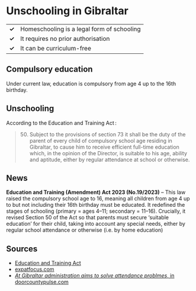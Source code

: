 # Unschooling in Gibraltar

|       |                                            |
| ----- | ------------------------------------------ |
| **✓** | Homeschooling is a legal form of schooling |
| **✓** | It requires no prior authorisation         |
| **✓** | It can be curriculum-free                  |

## Compulsory education

Under current law, education is compulsory from age 4 up to the 16th birthday.

## Unschooling

According to the Education and Training Act :

> 50. Subject to the provisions of section 73 it shall be the duty of the parent of every child of compulsory school age residing in Gibraltar,
>     to cause him to receive efficient full-time education which, in the opinion of the Director,
>     is suitable to his age, ability and aptitude,
>     either by regular attendance at school or otherwise.

## News

**Education and Training (Amendment) Act 2023 (No.19/2023)** – This law raised the compulsory school age to 16, meaning all children from age 4 up to but not including their 16th birthday must be educated. It redefined the stages of schooling (primary = ages 4–11; secondary = 11–16).
Crucially, it revised Section 50 of the Act so that parents must secure ‘suitable education’ for their child, taking into account any special needs,
either by regular school attendance or otherwise (i.e. by home education)

## Sources

- [Education and Training Act](<https://www.gibraltarlaws.gov.gi/uploads/legislations/education-and-training/1974-11/1974-11(29-11-12).pdf#viewer.action=download>)
- [expatfocus.com](https://www.expatfocus.com/gibraltar/moving/how-to-move-to-gibraltar)
- [_At Gibraltar administration aims to solve attendance problmes_, in doorcountypulse.com](https://doorcountypulse.com/at-gibraltar-administration-aims-to-solve-attendance-problems/)
